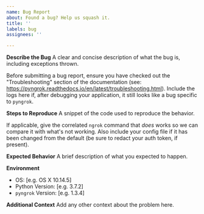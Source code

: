 ```yaml
---
name: Bug Report
about: Found a bug? Help us squash it.
title: ''
labels: bug
assignees: ''

---
```


**Describe the Bug**
A clear and concise description of what the bug is, including exceptions thrown.

Before submitting a bug report, ensure you have checked out the "Troubleshooting" section of the documentation
(see: https://pyngrok.readthedocs.io/en/latest/troubleshooting.html). Include the logs here if, after debugging your
application, it still looks like a bug specific to `pyngrok`.

**Steps to Reproduce**
A snippet of the code used to reproduce the behavior.

If applicable, give the correlated `ngrok` command that _does_ works so we can compare it with what's not working. Also include your config file if it has been changed from the default (be sure to redact your auth token, if present).

**Expected Behavior**
A brief description of what you expected to happen.

**Environment**
- OS: \[e.g. OS X 10.14.5]
- Python Version: \[e.g. 3.7.2]
- `pyngrok` Version: \[e.g. 1.3.4]

**Additional Context**
Add any other context about the problem here.
